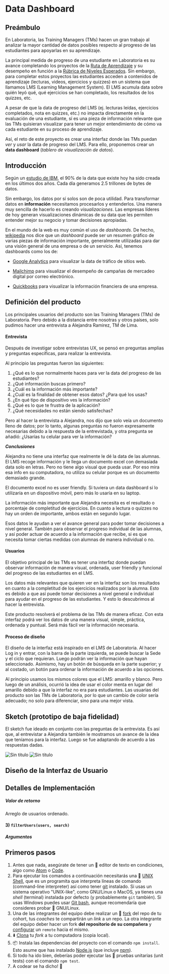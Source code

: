 # Data Dashboard

## Preámbulo

En Laboratoria, las Training Managers (TMs) hacen un gran trabajo al analizar la
mayor cantidad de datos posibles respecto al progreso de las estudiantes para
apoyarlas en su aprendizaje.

La principal medida de progreso de una estudiante en Laboratoria es su avance
completando los proyectos de la [Ruta de Aprendizaje](https://docs.google.com/spreadsheets/d/1AoXQjZnZ5MTPwJPNEGDyvn5vksiOUoPr932TjAldTE4/edit#gid=536983970)
y su desempeño en función a la [Rúbrica de Niveles Esperados](https://docs.google.com/spreadsheets/d/e/2PACX-1vSkQy1waRpQ-16sn7VogiDTy-Fz5e7OSZSYUCiHC_bkLAKYewr4L8pWJ_BG210PeULe-TjLScNQQT_x/pubhtml).
Sin embargo, para completar estos proyectos las estudiantes acceden a contenidos
de aprendizaje (lecturas, videos, ejercicios y quizzes) en un sistema que
llamamos LMS (Learning Management System). El LMS acumula data sobre quién
leyó qué, qué ejercicios se han completado, los resultados de los quizzes, etc.

A pesar de que la data de progreso del LMS (ej. lecturas leídas, ejercicios
  completados, nota en quizzes, etc.) no impacta directamente en la evaluación
  de una estudiante, sí es una pieza de información relevante que las TMs
  quisieran visualizar para tener un mejor entendimiento de cómo va cada
  estudiante en su proceso de aprendizaje.

Así, el reto de este proyecto es crear una interfaz donde las TMs puedan
_ver_ y _usar_ la data de progreso del LMS. Para ello, proponemos crear un
**data dashboard** (_tablero de visualización de datos_).

## Introducción

Según un [estudio de IBM](https://www-01.ibm.com/common/ssi/cgi-bin/ssialias?htmlfid=WRL12345USEN),
el 90% de la data que existe hoy ha sido creada en los últimos dos años.
Cada día generamos 2.5 trillones de bytes de datos.

Sin embargo, los datos por sí solos son de poca utilidad. Para transformar datos
en **información** necesitamos procesarlos y entenderlos. Una manera muy
sencilla de hacerlo es creando _visualizaciones_. Las
empresas líderes de hoy generan visualizaciones dinámicas de su data
que les permiten entender mejor su negocio y tomar decisiones apropiadas.

En el mundo de la web es muy común el uso de _dashboards_. De hecho, [wikipedia](https://goo.gl/P7PF4y)
nos dice que un _dashboard_ puede ser un resumen gráfico de varias piezas de
información importante, generalmente utilizadas para dar una visión general de
una empresa o de un servicio. Así, tenemos dashboards como los de:

* [Google Analytics](https://assets.econsultancy.com/images/resized/0003/3813/mobile_commerce_dashboard-blog-full.png)
  para visualizar la data de tráfico de sitios web.

* [Mailchimp](https://blog.mailchimp.com/wp-content/uploads/2016/11/Dashboard-view-3-Copy-1008x768.jpg)
  para visualizar el desempeño de campañas de mercadeo digital por correo
  electrónico.

* [Quickbooks](https://quickbooks.intuit.com/content/dam/intuit/quickbooks/branding/make-organization-easy-visual.png)
  para visualizar la información financiera de una empresa.


## Definición del producto

Los principales usuarios del producto son las Training Managers (TMs) de Laboratoria. Pero debido a la distancia entre nosotras y otros países, solo pudimos hacer una entrevista a Alejandra Ramirez, TM de Lima.

#### Entrevista

Después de investigar sobre entrevistas UX, se pensó en preguntas amplias y preguntas específicas, para realizar la entrevista.

Al principio las preguntas fueron las siguientes:

1. ¿Qué es lo que normalmente haces para ver la data del progreso de las estudiantes?
2. ¿Qué información buscas primero?
3. ¿Cuál es la información más importante?
4. ¿Cuál es la finalidad de obtener esos datos? ¿Para qué los usas?
5. ¿En qué tipo de dispositivo ves la información?
6. ¿Qué es lo que te frustra de la aplicación?
7. ¿Qué necesidades no están siendo satisfechas?

Pero al hacer la entrevista a Alejandra, nos dijo que solo veía un documento lleno de datos; por lo tanto, algunas preguntas no fueron expresamente necesarias debido a la respuesta de la entrevistada, y otra pregunta se añadió: ¿Usarías tu celular para ver la información?

**_Conclusiones_**

Alejandra no tiene una interfaz que realmente le dé la data de las alumnas. El LMS recoge información y le llega un documento excel con demasiada data solo en letras. Pero no tiene algo visual que pueda usar. Por eso mira esa info en su computadora, no utiliza su celular porque es un documento demasiado grande.

El documento excel no es user friendly. Si tuviera un data dashboard sí lo utilizaría en un dispositivo móvil, pero más lo usaría en su laptop.

La información más importante que Alejandra necesita es el resultado o porcentaje de completitud de ejercicios. En cuanto a lectura o quizzes no hay un orden de importante, ambos están en segundo lugar.

Esos datos le ayudan a ver el avance general para poder tomar decisiones a nivel general. También para observar el progreso individual de las alumnas, y así poder actuar de acuerdo a la información que recibe, si es que necesita tomar ciertas medidas con alumnas de manera individual o no.

#### Usuarios

El objetivo principal de las TMs es tener una interfaz donde puedan observar información de manera visual, ordenada, user friendly y funcional del progreso de las estudiantes en el LMS.

Los datos más relevantes que quieren ver en la interfaz son los resultados en cuanto a la completitud de los ejercicios realizados por la alumna. Esto es debido a que así puede tomar decisiones a nivel general e individual para ayudar en el progreso de las estudiantes. Y esto lo descubrimos al hacer la entrevista.

Este producto resolverá el problema de las TMs de manera eficaz. Con esta interfaz podrá ver los datos de una manera visual, simple, práctica, ordenada y puntual. Será más fácil ver la información necesaria.

#### Proceso de diseño

El diseño de la interfaz está inspirado en el LMS de Laboratoria. Al hacer Log in y entrar, con la barra de la parte izquierda, se puede buscar la Sede y el ciclo que requieran. Luego podrán ver la información que hayan seleccionado. Asimismo, hay un botón de búsqueda en la parte superior; y al costado, un botón para ordenar la información de acuerdo a las opciones.

Al principio usamos los mismos colores que el LMS: amarillo y blanco. Pero luego de un análisis, ocurrió la idea de usar el color menta en lugar del amarillo debido a que la interfaz no era para estudiantes. Las usuarias del producto son las TMs de Laboratoria, por lo que un cambio de color sería adecuado; no solo para diferenciar, sino para una mejor vista.


## Sketch (prototipo de baja fidelidad)

El sketch fue ideado en conjunto con las preguntas de la entrevista. Es así que, al entrevistar a Alejandra también le mostramos un avance de la idea que teníamos para la interfaz. Luego se fue adaptando de acuerdo a las respuestas dadas.

![Sin titulo](http://subefotos.com/ver/?e7782c2f428fa89bbbd3d66f82abac7bo.jpg)
![Sin titulo](http://subefotos.com/ver/?26536767a8a2c7f201c69e3e061462f6o.jpg)


## Diseño de la Interfaz de Usuario


## Detalles de Implementación



##### Valor de retorno

Arreglo de usuarios ordenado.

#### 3) `filterUsers(users, search)`

##### Argumentos

<!-- ### Habilidades blandas

Para completar este proyecto deberás realizar una planificación general del
proyecto, donde esperamos que generes un plan paso a paso de cómo resolverás
el proyecto. Deberás considerar las distintas secciones del data dashboard, los
recursos y el tiempo que dispones.

Para lograrlo, deberás trabajar de manera colaborativa con tu compañera, para
esto tienen que coordinarse en la construcción del producto, viendo de qué
manera quieren trabajar y qué responsabilidades tendrá cada una para que así
cumplan con los tiempos de entrega y ejecución.

Para este proyecto busca instancias de code review, donde deberás buscar
feedback de tu código con otro dupla, para que puedas mejorar el producto.
Mientras más feedback recibas, mejor será su producto.

Nos interesa ver tu capacidad de autoaprendizaje, por lo que esperamos que
logren realizar el hacker edition, de esta manera podrás llevar tu producto al
siguiente nivel.

Para finalizar, deberás presentar su data dashboard al resto del curso, para
esto necesitarás que tu demo tenga acceso desde cualquier computador y que
puedas realizar una presentación que permita a todos comprender lo realizado.
Sabemos que puede ser una instancia difícil, esperamos que logres mostrar su
trabajo y los demás lo comprendan. -->

## Primeros pasos

1. Antes que nada, asegúrate de tener un :pencil: editor de texto en
  condiciones, algo como [Atom](https://atom.io/) o
  [Code](https://code.visualstudio.com/).
2. Para ejecutar los comandos a continuación necesitarás una :shell:
  [UNIX Shell](https://github.com/Laboratoria/curricula-js/tree/v2.x/topics/shell),
  que es un programita que interpreta líneas de comando (command-line
  interpreter) así como tener [git](https://github.com/Laboratoria/curricula-js/tree/v2.x/topics/scm/01-git)
  instalado. Si usas un sistema operativo "UNIX-like", como GNU/Linux o MacOS,
  ya tienes una _shell_ (terminal) instalada por defecto (y probablemente `git`
  también). Si usas Windows puedes usar [Git bash](https://git-scm.com/download/win),
  aunque recomendaría que consideres probar :penguin: GNU/Linux.
3. Una de las integrantes del equipo debe realizar un :fork_and_knife: [fork](https://help.github.com/articles/fork-a-repo/)
del repo de tu cohort, tus _coaches_ te compartirán un _link_ a un repo. La otra integrante del equipo deber hacer un fork **del repositorio de su compañera** y [configurar](https://gist.github.com/BCasal/026e4c7f5c71418485c1) un `remote` hacia el mismo. 
4. :arrow_down: [Clona](https://help.github.com/articles/cloning-a-repository/)
  tu _fork_ a tu computadora (copia local).
5. 📦 Instala las dependencias del proyecto con el comando `npm
  install`. Esto asume que has instalado [Node.js](https://nodejs.org/) (que
  incluye [npm](https://docs.npmjs.com/)).
6. Si todo ha ido bien, deberías poder ejecutar las :traffic_light:
  pruebas unitarias (unit tests) con el comando `npm test`.
7. A codear se ha dicho! :rocket:

